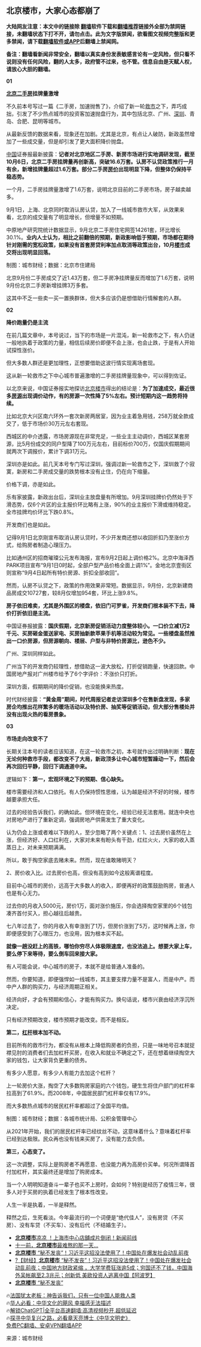  <!-- 面包屑导航 --> <h2>北京楼市，大家心态都崩了</h2> <p class="notice"><b>大陆网友注意：本文中的链接除 <a href="https://github.com/bannedbook/fanqiang" >翻墙</a>软件下载和<a href="https://github.com/killgcd/justmysocks/blob/master/README.md">翻墙推荐</a>链接外全部为禁网链接，未翻墙状态下打不开，请勿点击。此为文字版禁闻，欲看图文视频完整版和更多禁闻，请下载<a href="https://github.com/bannedbook/fanqiang">翻墙软件或APP</a>后翻墙上禁闻网。</p><p>备注：翻墙看新闻非常安全，翻墙以真实身份发表敏感言论有一定风险，但只看不说则没有任何风险，翻的人太多，政府管不过来，也不管。信息自由是天赋人权，请放心大胆的翻墙。</b></p>  <div class="entry"> <p><strong>01</strong></p> <p><strong><a href="https://www.bannedbook.org/bnews/tag/%e5%8c%97%e4%ba%ac/" class="st_tag internal_tag" rel="tag" title="标签 北京 下的日志">北京</a><a href="https://www.bannedbook.org/bnews/tag/%E4%BA%8C%E6%89%8B%E6%88%BF/" class="st_tag internal_tag" rel="tag" title="标签 二手房 下的日志">二手房</a>挂牌量激增</strong></p> <p>不久前本号写过一篇《二手房，加速抛售了》，介绍了新一轮<a href="https://www.bannedbook.org/bnews/tag/%E6%95%91%E5%B8%82/" class="st_tag internal_tag" rel="tag" title="标签 救市 下的日志">救市</a>之下，弄巧成拙，引发了不少热点城市的投资客加速抛盘行为，其中包括北京、广州、<a href="https://www.bannedbook.org/bnews/tag/%e6%b7%b1%e5%9c%b3/" class="st_tag internal_tag" rel="tag" title="标签 深圳 下的日志">深圳</a>、青岛、合肥、昆明等城市。</p> <p>从最新反馈的数据来看，现象还在加剧。尤其是北京，有点让人破防，新政虽然增加了一些成交量，但是却引发了更大面积降价抛盘。</p> <p><span class='wp_keywordlink_affiliate'><a href="https://www.bannedbook.org/" title="中国" target="_blank">中国</a></span>证券报最新披露：<strong>记者对北京地区二手房、新房市场进行实地调研发现，截至10月6日，北京二手房挂牌量再创新高，突破16.6万套。认房不认贷政策推行一月有余，新增挂牌量超过1.6万套。部分二手房<a href="https://www.bannedbook.org/bnews/tag/%E6%88%BF%E4%BB%B7/" class="st_tag internal_tag" rel="tag" title="标签 房价 下的日志">房价</a>出现明显下降，但整体仍保持平稳态势。</strong></p> <p>一个月，二手房挂牌量激增了1.6万套，说明北京目前的二手房市场，房子越卖越多。</p> <p>9月1日，上海、北京同时取消认房认贷，加入了一线城市救市大军，从效果来看，北京的成交量有了明显增长，但增量不如预期。</p> <p>中原地产研究院统计数据显示，9月北京二手房住宅网签14261套，环比增长30.1%。<strong>业内人士认为，相比之前翻倍的预期，新政影响低于预期，市场都在期待针对刚需的宽松政策，如果没有首套房贷利率加点取消等政策出台，10月<a href="https://www.bannedbook.org/bnews/tag/%e6%a5%bc%e5%b8%82/" class="st_tag internal_tag" rel="tag" title="标签 楼市 下的日志">楼市</a>成交将出现明显回落。</strong></p> <p><strong></strong></p> <p>制图：城市财经；数据：北京市住建局</p> <p>北京9月份二手房成交了近1.43万套，但二手房净挂牌量反而增加了1.6万套，说明9月份北京二手房新增挂牌3万多套。</p> <p>这其中不乏一些卖一买一置换群体，但大多应该仍是想借助行情解套的人群。</p> <p><strong>02</strong></p> <p><strong>降价跑量仍是主流</strong></p> <p>在前几篇文章中，本号说过，当下的市场是一片混沌，新一轮救市之下，有人仍谜一般地执着于政策的力量，相信后续房价即便不会上涨，也会止跌，于是有人开始试探性涨价。</p> <p>但大多数人群还是更加理性，正想要借助这波行情实现离场套现。</p> <p>这从新一轮救市之下中心城市普遍激增的二手房挂牌量现象中，可以得到佐证。</p> <p>以北京来说，中国证券报实地探访<a href="https://www.bannedbook.org/bnews/tag/%E5%8C%97%E4%BA%AC%E6%A5%BC%E5%B8%82/" class="st_tag internal_tag" rel="tag" title="标签 北京楼市 下的日志">北京楼市</a>得出的结论是：<strong>为了加速成交，最近很多<a href="https://www.bannedbook.org/bnews/tag/%E6%88%BF%E6%BA%90/" class="st_tag internal_tag" rel="tag" title="标签 房源 下的日志">房源</a>出现调价动作，有的房源一次性降了5%左右。预计短期内这一趋势将持续。</strong></p> <p>比如北京大兴区南六环外一套次新房两居室，因为业主着急用钱，258万就全款成交了，低于市场价30万元左右套现。</p> <p>西城区的中介透露，市场房源现在非常充足，一些业主主动调价，西城区某套房源，比5月份成交的同户型降了100万元左右，目前标价700万，仅国庆假期期间就两次下调报价，累计下调31万元。</p> <p>深圳亦是如此。前几天本号专门写过深圳，强调过新一轮救市之下，深圳救了个寂寞，新房和二手房成交量的跌势根本没有止住，仍在向下缩量。</p> <p>价格下调，亦是如此。</p> <p>乐有家披露，新政出台后，深圳业主放盘量有所增加。9月深圳挂牌价仍然处于下滑态势，仅6个片区的业主报价环比略有上涨，90%的业主报价下滑或维持稳定。全市挂牌均价环比下跌0.8%。</p> <p>开发商们也是如此。</p> <p>记得9月1日北京刚宣布取消认房认贷时，不少开发商还想以收回折扣乃至涨价方式，给购房者制造心理压力。</p> <p>比如通州区的招商璀璨公元发布海报，宣布9月2日起上调价格2%。北京中海泽西PARK项目宣布“9月1日0时起，全部户型产品价格全面上调1%”。金地北京壹街区则宣称“9月4日起所有特价房源、折扣全部收回”。</p> <p>然而，认房不认贷之下，政策的作用效果非常短。数据显示，9月份，北京新建商品房成交10727套，较8月仅增加954套，环比上涨9.8%。</p> <p><strong>房子依旧难卖，尤其是外围区的楼盘，依旧门可罗雀，开发商们根本装不下去，降价打折依旧是主流。</strong></p> <p>中国证券报披露：<strong>国庆假期，北京新房促销活动力度整体较小。一口价立减1万2千元、买房砸金蛋送家电、买房抽新款苹果手机等活动较为常见。一些楼盘虽然推出一口价房源，但房源朝向、楼层、户型与非特价房源比，逊色不少。</strong></p> <p>广州、深圳同样如此。</p> <p>广州当下的开发商仍较理性，想借助这一波大放松，打折促销跑量，快速回款。中国房地产报对广州楼市给予了6个字评价：不涨价只打折。</p> <p>深圳方面，假期期间的降价促销，也没能换来热度。</p>  <p>时代财经披露：<strong>“黄金周”期间，时代周报记者走访深圳多个在售新盘发现，多家房企均推出花样繁多的暖场活动以及特价房、抽奖等促销活动，但大部分售楼处并没有出现火热的看房景象。</strong></p> <p><strong>03</strong></p> <p><strong>市场走向改变不了</strong></p> <p>长期关注本号的读者应该知道，在这一轮救市之初，本号就作出过明确判断：<strong>现在无论何种救市手段，都改变不了大局，新政顶多让中心城市短暂躁动一下，然后会再次回归平静，回归下调通道中来。</strong></p> <p>逻辑如下：<strong>第一，宏观环境之下的预期、信心缺失。</strong></p> <p>楼市需要经济和人口依托。有人仍保持惯性思维，认为越是经济不好的时候，楼市越要承担大任。</p> <p>过去的经验告诉我们，的确如此。但环境在变化，经验已经无法套用。就连中央也对房地产进行了重新定调，强调房地产供需发生了重大变化。</p> <p>认为仍会上涨或者难以下跌的人，至少忽略了两个关键点：1、过去房价虽然在上涨，但经济好、人口红利在，大家对未来有盼头有干劲，红红火火，大家的收入蒸蒸日上，对未来预期满满。</p> <p>所以，敢于掏空家底去赌未来。然而，现在谁敢赌明天？</p> <p>2、房价收入比。过去房价也高，但没有高到如今这般离谱程度。</p> <p>目前中心城市的房价，远高于大多数人的收入，即便再好的政策鼓励购房，普通人也是有心无力。</p> <p>过去你的月收入5000元，房价1万，面对涨价施压，你会选择掏空家里的6个钱包凑齐首付买入，担心越往后越贵。</p> <p>七八年过去了，你的月收入有幸涨到了1万，但房价涨到了5万，这时候再上涨，你即便感受到了心理压力，也没用，因为根本买不起。</p> <p><strong>就像一趟没赶上的高铁，哪怕你穷尽人体极限速度，也没法追上。想要大家上车，要么停下来等待，要么倒车回来接大家。</strong></p> <p>有人可能会说，中心城市的房子，本就不是给普通人准备的。</p> <p>然而，你要知道，即便强悍如一线城市，其主要支撑力量不是富人，而是中产。而中产人群的购买力，与经济周期正相关。</p>  <p>经济向好，才会有预期和信心，才能有购买力。换句话说，楼市兴衰由经济浮沉所决定。</p> <p>只有经济预期改变，楼市预期才能改变。而不是相反。</p> <p><strong>第二，<a href="https://www.bannedbook.org/bnews/tag/%E6%9D%A0%E6%9D%86/" class="st_tag internal_tag" rel="tag" title="标签 杠杆 下的日志">杠杆</a>根本加不动。</strong></p> <p>目前所有的救市行为，都没有从根本上降低购房者的负担，只是一味地号召本就捉襟见肘的消费者们去加杠杆买房，在收入和就业不确定之下，还在想着继续掏空大家的钱包，让大家背负更重的债务。</p> <p>有多少人愿意，有多少人有能力去加这个杠杆？</p> <p>上一轮房价大涨，掏空了大多数购房家庭的六个钱包，硬生生将住户部门的杠杆率拉高到了61.9%。而2008年，中国居民部门杠杆率仅有17.9%。</p> <p>而大多数热点城市的居民杠杆率都超过了全国平均值。</p> <p>制图：城市财经；数据：各城市统计局、公积金管理中心</p> <p>从2021年开始，我们的居民杠杆率已经纹丝不动，这意味着什么？意味着杠杆率已经到达极限。民众再也没有钱来买房了，没有能力去负债。</p> <p><strong>第三</strong><strong>，心态变了。</strong></p> <p>这一次调整，实际上是购房者不再愿意、也没能力再为高房价买单。何况所谓降首付加杠杆，其实最终还是增加了购房成本。</p> <p>当一个人明明知道奋斗一辈子也买不上房时，会如何？特别是经历了疫情三年，很多人对于买房的执着已经发生了根本性改变。</p> <p>人生一半是执着，一半是释然。</p> <p>释然之后，生死看淡。今年最流行的一个词便是“绝代佳人”，没有房贷（不买房）、没有车贷（不买车）、没有后代（不结婚生子）。</p> <!--<div id="taboola-mid-1"></div>--><ul class='op-related-articles' title='相关阅读'> <li><a href='https://www.bannedbook.org/bnews/sohnews/20231020/1949702.html' target='_blank'><b>北京楼市</b>凉凉 ！上海市中心店舖成片倒闭！新闻前线</a></li> <li><a href='https://www.bannedbook.org/bnews/finance/20231002/1941115.html' target='_blank'>十一前，<b>北京楼市</b>最难熬的那一天…</a></li> <li><a href='https://www.bannedbook.org/bnews/topimagenews/20230610/1895070.html' target='_blank'><b>北京楼市</b> “秘不发丧”！习近平这招没法使用了！中国处在爆发社会动乱前夜</a></li> <li><a href='https://www.bannedbook.org/bnews/bannedvideo/20230607/1893950.html' target='_blank'>?【财经】<b>北京楼市</b> “秘不发丧”！习近平这招没法使用了！中国处在爆发社会动乱前夜；中国地方财政紧缩 ，大学学费狂涨逾5成；穷国还不了钱，中国海外呆帐飙至2.3兆元；创新低 美欧投资人逃离中国【阿波罗】</a></li> <li><a href='https://www.bannedbook.org/bnews/topimagenews/20230607/1893732.html' target='_blank'><b>北京楼市</b> “秘不发丧”</a></li> </ul> <p class="texttj"> 🔥<a href="https://www.bannedbook.org/bnews/ssgc/20230219/1850782.html" target="_blank">法国犹太老板：神告诉我们，只有一位中国人能救人类</a><br/> 🔥<a href="https://www.bannedbook.org/bnews/comments/20220220/1694796.html" target="_blank">华人必看：中华文化的飓风 幸福感无法描述</a><br/> 🔥<a href="https://github.com/bannedbook/fanqiang/wiki/V2ray%E6%9C%BA%E5%9C%BA" target="_blank">解锁ChatGPT|全平台高速翻墙:高清视频秒开,超低延迟</a><br/> 🔥<a href="https://www.bannedbook.org/bnews/comments/20220808/1768773.html" target="_blank">探寻中华复兴之路，必看章天亮博士《中华文明史》</a><br/> <a href="https://github.com/bannedbook/fanqiang/wiki/%E7%A6%81%E9%97%BB%E7%BD%91%E5%AE%89%E5%8D%93%E7%BF%BB%E5%A2%99%E6%96%B0%E9%97%BBAPP" target="_blank">免费PC翻墙、安卓VPN翻墙APP</a><br/> </p><p class="src-info">来源：城市财经 </p> <a name='sharetosocial'></a> <div style="margin-bottom:5px;padding-bottom:5px;clear:both"> <div id="archive-pix-1" class="banner-ads"> <!-- AuctionX Display platform tag START --> <div id="27602x728x90x621x_ADSLOT1" clicktrack="%%CLICK_URL_ESC%%"></div>  <!-- AuctionX Display platform tag END --> </div> <div id="archive-pix-2" class="banner-ads"> <!-- AuctionX Display platform tag START --> <div id="27556x300x250x621x_ADSLOT1" clicktrack="%%CLICK_URL_ESC%%" style="margin:0 auto;text-align:center"></div>  <!-- AuctionX Display platform tag END --> </div> </div>  <div id="archive-pix-1" class="banner-ads"> <!-- AuctionX Display platform tag START --> <div id="27603x728x90x621x_ADSLOT1" clicktrack="%%CLICK_URL_ESC%%"></div>  <!-- AuctionX Display platform tag END --> </div> </div><!--END ENTRY--> 
